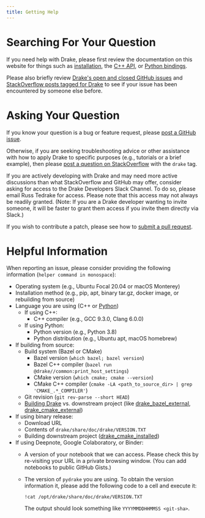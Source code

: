 ```yaml
---
title: Getting Help
---
```


# Searching For Your Question

If you need help with Drake, please first review the documentation on this
website for things such as [installation](/installation.html),
the [C++ API](https://drake.mit.edu/doxygen_cxx/index.html), or
[Python bindings](/python_bindings.html).

Please also briefly review
[Drake's open and closed GitHub issues](https://github.com/RobotLocomotion/drake/issues?q=is%3Aissue)
and [StackOverflow posts tagged for Drake](https://stackoverflow.com/questions/tagged/drake)
to see if your issue has been encountered by someone else before.

# Asking Your Question

If you know your question is a bug or feature request, please
[post a GitHub issue](https://github.com/RobotLocomotion/drake/issues/new).

Otherwise, if you are seeking troubleshooting advice or other assistance with
how to apply Drake to specific purposes (e.g., tutorials or a brief example),
then please
[post a question on StackOverflow](https://stackoverflow.com/questions/ask?tags=drake)
with the ``drake`` tag.

If you are actively developing with Drake and may need more active discussions
than what StackOverflow and GitHub may offer, consider asking for access to the
Drake Developers Slack Channel. To do so, please email Russ Tedrake for access.
Please note that this access may not always be readily granted. (Note: If you
are a Drake developer wanting to invite someone, it will be faster to grant
them access if you invite them directly via Slack.)

If you wish to contribute a patch, please see how to [submit a pull request](/developers.html).

# Helpful Information

When reporting an issue, please consider providing the following information
(``helper command in monospace``):

* Operating system (e.g., Ubuntu Focal 20.04 or macOS Monterey)
* Installation method (e.g., pip, apt, binary tar.gz, docker image, or
  rebuilding from source)
* Language you are using (C++ or [Python](/python_bindings.html))
    * If using C++:
      * C++ compiler (e.g., GCC 9.3.0, Clang 6.0.0)
    * If using Python:
      * Python version (e.g., Python 3.8)
      * Python distribution (e.g., Ubuntu apt, macOS homebrew)
* If building from source:
    * Build system (Bazel or CMake)
        * Bazel version (``which bazel; bazel version``)
        * Bazel C++ compiler (``bazel run @drake//common:print_host_settings``)
        * CMake version (``which cmake; cmake --version``)
        * CMake C++ compiler (``cmake -LA <path_to_source_dir> | grep 'CMAKE_.*_COMPILER'``)
    * Git revision (``git rev-parse --short HEAD``)
    * [Building Drake](/from_source.html) vs. downstream project (like [drake_bazel_external](https://github.com/RobotLocomotion/drake-external-examples/tree/master/drake_bazel_external), [drake_cmake_external](https://github.com/RobotLocomotion/drake-external-examples/tree/master/drake_cmake_external))
* If using binary release:
    * Download URL
    * Contents of ``drake/share/doc/drake/VERSION.TXT``
    * Building downstream project ([drake_cmake_installed](https://github.com/RobotLocomotion/drake-external-examples/tree/master/drake_cmake_installed))
* If using Deepnote, Google Colaboratory, or Binder:
    * A version of your notebook that we can access. Please check this by
      re-visiting your URL in a private browsing window. (You can add
      notebooks to public GitHub Gists.)
    * The version of ``pydrake`` you are using. To obtain the version
      information it, please add the following code to a cell and execute it:

          !cat /opt/drake/share/doc/drake/VERSION.TXT

      The output should look something like ``YYYYMMDDHHMMSS <git-sha>``.
